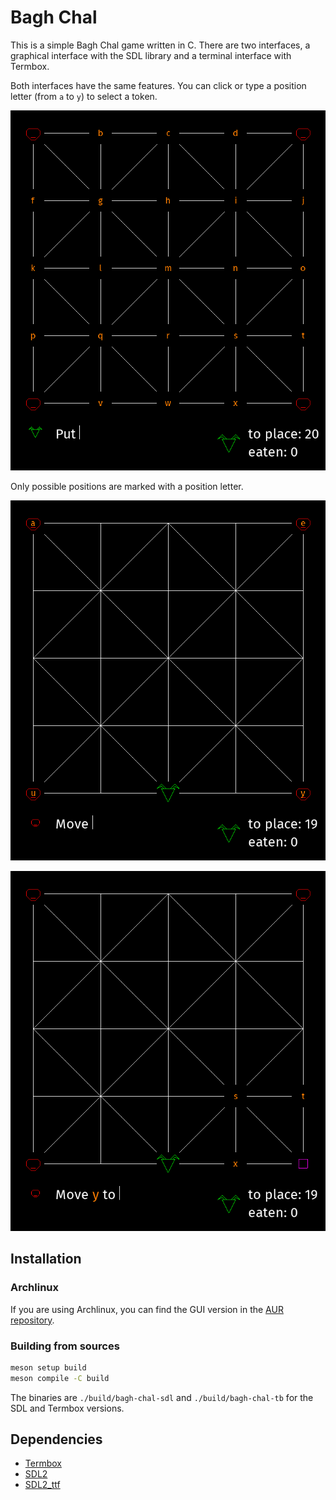 # Bagh Chal

This is a simple Bagh Chal game written in C. There are two interfaces, a graphical interface with the SDL library and a terminal interface with Termbox.


Both interfaces have the same features. You can click or type a position letter (from `a` to `y`) to select a token. 

![Placing a goat](screenshots/goats.png)

Only possible positions are marked with a position letter.

![Moving a tiger](screenshots/tiger_from.png)

![Moving a tiger](screenshots/tiger_to.png)

## Installation

### Archlinux

If you are using Archlinux, you can find the GUI version in the [AUR repository](https://aur.archlinux.org/packages/bagh-chal-gui/).

### Building from sources

```bash
meson setup build
meson compile -C build
```

The binaries are `./build/bagh-chal-sdl` and `./build/bagh-chal-tb` for the SDL and Termbox versions.

## Dependencies

- [Termbox](https://github.com/nsf/termbox)
- [SDL2](https://www.libsdl.org)
- [SDL2_ttf](https://www.libsdl.org/projects/SDL_ttf)
